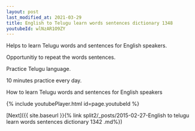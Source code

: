 ```yaml
---
layout: post
last_modified_at: 2021-03-29
title: English to Telugu learn words sentences dictionary 1348 
youtubeId: wlNzAR1O9ZY
---
```

 
 
Helps to learn Telugu words and sentences for English speakers.

Opportunitiy to repeat the words sentences. 

Practice Telugu language. 
 
10 minutes practice every day. 
 
How to learn Telugu words and sentences for English speakers 
 
{% include youtubePlayer.html id=page.youtubeId %}
 
 
[Next]({{ site.baseurl }}{% link  split2/_posts/2015-02-27-English to telugu learn words sentences dictionary 1342 .md%})
 
